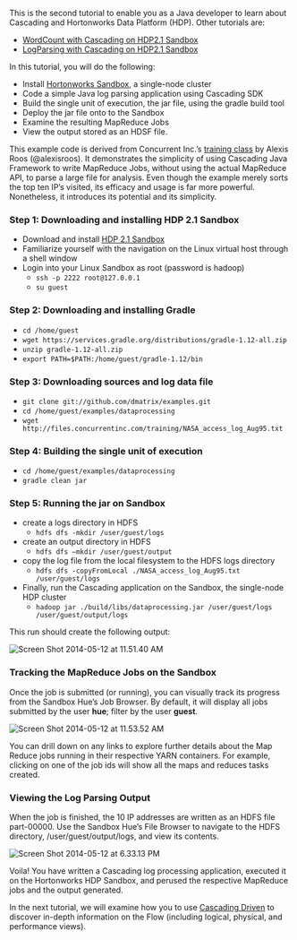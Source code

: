 This is the second tutorial to enable you as a Java developer to learn about Cascading and Hortonworks Data Platform (HDP). Other tutorials are:

*   [WordCount with Cascading on HDP2.1 Sandbox](http://hortonworks.com/hadoop-tutorial/cascading-hortonworks-data-platform-2-1/ "Cascading Word Count")
*   [LogParsing with Cascading on HDP2.1 Sandbox](http://hortonworks.com/hadoop-tutorial/cascading-log-parsing "Cascading Log Parsing")

In this tutorial, you will do the following:

*   Install [Hortonworks Sandbox](http://hortonworks.com/products/sandbox), a single-node cluster
*   Code a simple Java log parsing application using Cascading SDK
*   Build the single unit of execution, the jar file, using the gradle build tool
*   Deploy the jar file onto to the Sandbox
*   Examine the resulting MapReduce Jobs
*   View the output stored as an HDSF file.

This example code is derived from Concurrent Inc.’s [training class](http://cascading.io/services/training/ "Cascading Training") by Alexis Roos (@alexisroos). It demonstrates the simplicity of using Cascading Java Framework to write MapReduce Jobs, without using the actual MapReduce API, to parse a large file for analysis. Even though the example merely sorts the top ten IP’s visited, its efficacy and usage is far more powerful. Nonetheless, it introduces its potential and its simplicity.

### Step 1: Downloading and installing HDP 2.1 Sandbox

*   Download and install [HDP 2.1 Sandbox](http://hortonworks.com/hdp/downloads/ "Download HDP 2.1 Sandbox")
*   Familiarize yourself with the navigation on the Linux virtual host through a shell window
*   Login into your Linux Sandbox as root (password is hadoop)
    *   `ssh -p 2222 root@127.0.0.1`
    *   `su guest`

### Step 2: Downloading and installing Gradle

*   `cd /home/guest`
*   `wget https://services.gradle.org/distributions/gradle-1.12-all.zip`
*   `unzip gradle-1.12-all.zip`
*   `export PATH=$PATH:/home/guest/gradle-1.12/bin`

### Step 3: Downloading sources and log data file

*   `git clone git://github.com/dmatrix/examples.git`
*   `cd /home/guest/examples/dataprocessing`
*   `wget http://files.concurrentinc.com/training/NASA_access_log_Aug95.txt`

### Step 4: Building the single unit of execution

*   `cd /home/guest/examples/dataprocessing`
*   `gradle clean jar`

### Step 5: Running the jar on Sandbox

*   create a logs directory in HDFS
    *   `hdfs dfs -mkdir /user/guest/logs`
*   create an output directory in HDFS
    *   `hdfs dfs –mkdir /user/guest/output`
*   copy the log file from the local filesystem to the HDFS logs directory
    *   `hdfs dfs -copyFromLocal ./NASA_access_log_Aug95.txt /user/guest/logs`
*   Finally, run the Cascading application on the Sandbox, the single-node HDP cluster
    *   `hadoop jar ./build/libs/dataprocessing.jar /user/guest/logs /user/guest/output/logs`

This run should create the following output:

![Screen Shot 2014-05-12 at 11.51.40 AM](assets/2-1/cacading-2/Screen-Shot-2014-05-12-at-11.51.40-AM.png)

### Tracking the MapReduce Jobs on the Sandbox

Once the job is submitted (or running), you can visually track its progress from the Sandbox Hue’s Job Browser. By default, it will display all jobs submitted by the user **hue**; filter by the user **guest**.

![Screen Shot 2014-05-12 at 11.53.52 AM](assets/2-1/cacading-2/Screen-Shot-2014-05-12-at-11.53.52-AM.png)

You can drill down on any links to explore further details about the Map Reduce jobs running in their respective YARN containers. For example, clicking on one of the job ids will show all the maps and reduces tasks created.

### Viewing the Log Parsing Output

When the job is finished, the 10 IP addresses are written as an HDFS file part-00000\. Use the Sandbox Hue’s File Browser to navigate to the HDFS directory, /user/guest/output/logs, and view its contents.

![Screen Shot 2014-05-12 at 6.33.13 PM](assets/2-1/cacading-2/Screen-Shot-2014-05-12-at-6.33.13-PM.png)

Voila! You have written a Cascading log processing application, executed it on the Hortonworks HDP Sandbox, and perused the respective MapReduce jobs and the output generated.

In the next tutorial, we will examine how you to use [Cascading Driven](http://docs.cascading.io/driven/1.1/getting-started) to discover in-depth information on the Flow (including logical, physical, and performance views).
